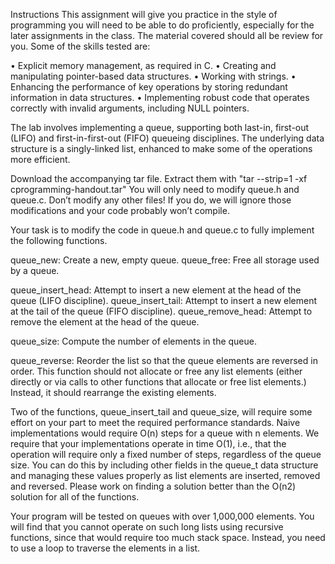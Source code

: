 Instructions
This assignment will give you practice in the style of programming you will need to be able to do proficiently, especially for the later assignments in the class. The material covered should all be review for you. Some of the skills tested are:



• Explicit memory management, as required in C.
• Creating and manipulating pointer-based data structures.
• Working with strings.
• Enhancing the performance of key operations by storing redundant information in data structures.
• Implementing robust code that operates correctly with invalid arguments, including NULL pointers.




The lab involves implementing a queue, supporting both last-in, first-out (LIFO) and first-in-first-out (FIFO) queueing disciplines. The underlying data structure is a singly-linked list, enhanced to make some of the operations more efficient.

Download the accompanying tar file.
Extract them with "tar --strip=1 -xf cprogramming-handout.tar"
You will only need to modify queue.h and queue.c. Don’t modify any other files! If you do, we will ignore those modifications and your code probably won’t compile.




Your task is to modify the code in queue.h and queue.c to fully implement the following functions.

queue_new: Create a new, empty queue.
queue_free: Free all storage used by a queue.

queue_insert_head: Attempt to insert a new element at the head of the queue (LIFO discipline). queue_insert_tail: Attempt to insert a new element at the tail of the queue (FIFO discipline). queue_remove_head: Attempt to remove the element at the head of the queue.

queue_size: Compute the number of elements in the queue.

queue_reverse: Reorder the list so that the queue elements are reversed in order. This function should not allocate or free any list elements (either directly or via calls to other functions that allocate or free list elements.) Instead, it should rearrange the existing elements.


Two of the functions, queue_insert_tail and queue_size, will require some effort on your part to meet the required performance standards. Naive implementations would require O(n) steps for a queue with n elements. We require that your implementations operate in time O(1), i.e., that the operation will require only a fixed number of steps, regardless of the queue size. You can do this by including other fields in the queue_t data structure and managing these values properly as list elements are inserted, removed and reversed. Please work on finding a solution better than the O(n2) solution for all of the functions.

Your program will be tested on queues with over 1,000,000 elements. You will find that you cannot operate on such long lists using recursive functions, since that would require too much stack space. Instead, you need to use a loop to traverse the elements in a list.

